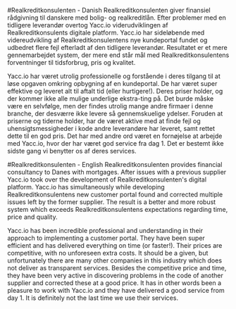 #Realkreditkonsulenten - Danish
Realkreditkonsulenten giver finansiel rådgivning til danskere med bolig- og
realkreditlån. Efter problemer med en tidligere leverandør overtog Yacc.io
viderudviklingen af Realkreditkonsulents digitale platform. Yacc.io har
sideløbende med videreudvikling af Realkreditkonsulentens nye kundeportal
fundet og udbedret flere fejl efterladt af den tidligere leverandør. Resultatet
er et mere gennemarbejdet system, der mere end står mål med
Realkreditkonsulentens forventninger til tidsforbrug, pris og kvalitet.

Yacc.io har været utrolig professionelle og forstående i deres
tilgang til at løse opgaven omkring opbygning af en kundeportal.
De har været super effektive og leveret alt til aftalt tid (eller
hurtigere!). Deres priser holder, og der kommer ikke alle mulige
underlige ekstra-ting på. Det burde måske være en selvfølge, men
der findes utrolig mange andre firmaer i denne branche, der
desværre ikke levere så gennemskuelige ydelser. Foruden at
priserne og tiderne holder, har de været aktive med at finde fejl
og uhensigtsmessigheder i kode andre leverandøre har leveret,
samt rettet dette til en god pris. Det har med andre ord været en
fornøjelse at arbejde med Yacc.io, hvor der har været god service
fra dag 1. Det er bestemt ikke sidste gang vi benytter os af
deres services.

#Realkreditkonsulenten - English
Realkreditkonsulenten provides financial consultancy to Danes with mortgages.
After issues with a previous supplier Yacc.io took over the development of
Realkreditkonsulenten's digital platform. Yacc.io has simultaneously while
developing Realkreditkonsulentens new customer portal found and corrected
multiple issues left by the former supplier. The result is a better and more
robust system which exceeds Realkreditkonsulentens expectations regarding time,
price and quality.

Yacc.io has been incredible professional and understanding in their approach to
implementing a customer portal. They have been super efficient and has delivered
everything on time (or faster!). Their prices are competitive, with no
unforeseen extra costs. It should be a given, but unfortunately there are many
other companies in this industry which does not deliver as transparent services.
Besides the competitive price and time, they have been very active in
discovering problems in the code of another supplier and corrected these at a
good price. It has in other words been a pleasure to work with Yacc.io and they
have delivered a good service from day 1. It is definitely not the last time we
use their services.
